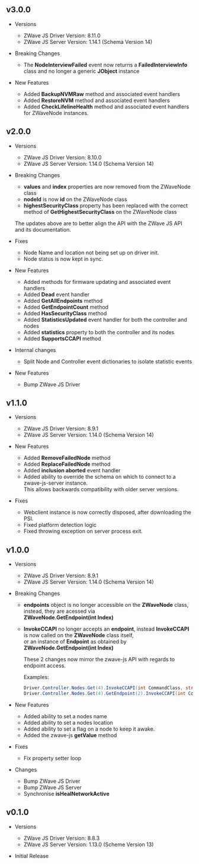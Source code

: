 ## v3.0.0

 - Versions
   - ZWave JS Driver Version: 8.11.0
   - ZWave JS Server Version: 1.14.1 (Schema Version 14)

 - Breaking Changes
   - The **NodeInterviewFailed** event now returns a **FailedInterviewInfo** class and no longer a generic **JObject** instance

 - New Features
   - Added **BackupNVMRaw** method and associated event handlers
   - Added **RestoreNVM** method and associated event handlers
   - Added **CheckLifelineHealth** method and associated event handlers for ZWaveNode instances.

## v2.0.0

 - Versions
   - ZWave JS Driver Version: 8.10.0
   - ZWave JS Server Version: 1.14.0 (Schema Version 14)

 - Breaking Changes
   - **values** and **index** properties are now removed from the ZWaveNode class 
   - **nodeId** is now **id** on the ZWaveNode class
   - **highestSecurityClass** property has been replaced with the correct method of **GetHighestSecurityClass** on the ZWaveNode class

   The updates above are to better align the API with the ZWave JS API and its documentation.

 - Fixes
   - Node Name and location not being set up on driver init.
   - Node status is now kept in sync.

 - New Features
   - Added methods for firmware updating and associated event handlers
   - Added **Dead** event handler
   - Added **GetAllEndpoints** method
   - Added **GetEndpointCount** method
   - Added **HasSecurityClass** method
   - Added **StatisticsUpdated** event handler for both the controller and nodes
   - Added **statistics** property to both the controller and its nodes
   - Added **SupportsCCAPI** method

 - Internal changes
   - Split Node and Controller event dictionaries to isolate statistic events

 - New Features
   - Bump ZWave JS Driver

## v1.1.0

 - Versions
   - ZWave JS Driver Version: 8.9.1
   - ZWave JS Server Version: 1.14.0 (Schema Version 14)

 - New Features
   - Added **RemoveFailedNode** method
   - Added **ReplaceFailedNode** method
   - Added **inclusion aborted** event handler
   - Added ability to override the schema on which to connect to a zwave-js-server instance.  
     This allows backwards compatibility with older server versions.

 - Fixes
   - Webclient instance is now correctly disposed, after downloading the PSI.
   - Fixed platform detection logic
   - Fixed throwing exception on server process exit.

## v1.0.0

 - Versions
   - ZWave JS Driver Version: 8.9.1
   - ZWave JS Server Version: 1.14.0 (Schema Version 14)

 - Breaking Changes
   - **endpoints** object is no longer accessible on the **ZWaveNode** class, instead, they are acessed via  
     **ZWaveNode.GetEndpoint(int Index)**
   - **InvokeCCAPI** no longer accepts an **endpoint**, instead **InvokeCCAPI** is now called on the **ZWaveNode** class itself,  
     or an instance of **Endpoint** as obtained by **ZWaveNode.GetEndpoint(int Index)**

     These 2 changes now mirror the zwave-js API with regards to endpoint access.

     Examples:

     ```c#
     Driver.Controller.Nodes.Get(4).InvokeCCAPI(int CommandClass, string Method, params object[] Params)
     Driver.Controller.Nodes.Get(4).GetEndpoint(2).InvokeCCAPI(int CommandClass, string Method, params object[] Params)
     ```  
 - New Features
   - Added ability to set a nodes name
   - Added ability to set a nodes location
   - Added ability to set a flag on a node to keep it awake.
   - Added the zwave-js **getValue** method

 - Fixes
   - Fix property setter loop 

 - Changes
   - Bump ZWave JS Driver
   - Bump ZWave JS Server
   - Synchronise **isHealNetworkActive**


## v0.1.0

 - Versions
   - ZWave JS Driver Version: 8.8.3
   - ZWave JS Server Version: 1.13.0 (Scheme Version 13)

 - Initial Release
